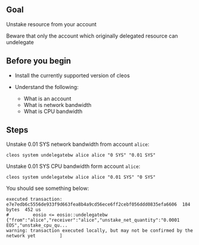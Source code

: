 ## Goal

Unstake resource from your account

Beware that only the account which originally delegated resource can undelegate

## Before you begin

* Install the currently supported version of cleos

* Understand the following:
  * What is an account
  * What is network bandwidth
  * What is CPU bandwidth

## Steps

Unstake 0.01 SYS network bandwidth from account `alice`:

```shell
cleos system undelegatebw alice alice "0 SYS" "0.01 SYS"
```

Unstake 0.01 SYS CPU bandwidth form account `alice`:

```shell
cleos system undelegatebw alice alice "0.01 SYS" "0 SYS"
```

You should see something below:

```shell
executed transaction: e7e7edb6c5556de933f9d663fea8b4a9cd56ece6ff2cebf056ddd0835efa6606  184 bytes  452 us
#         eosio <= eosio::undelegatebw          {"from":"alice","receiver":"alice","unstake_net_quantity":"0.0001 EOS","unstake_cpu_qu...
warning: transaction executed locally, but may not be confirmed by the network yet         ]
```